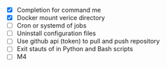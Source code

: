 -   [x] Completion for command me
-   [x] Docker mount verice directory
-   [ ] Cron or systemd of jobs
-   [ ] Uninstall configuration files
-   [ ] Use github api (token) to pull and push repository
-   [ ] Exit stauts of in Python and Bash scripts
-   [ ] M4
